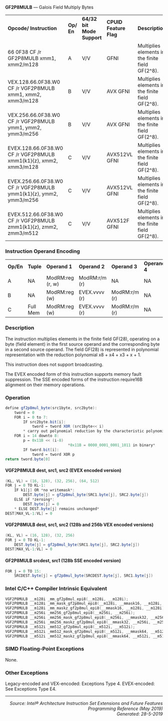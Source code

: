 <b>GF2P8MULB</b> —  Galois Field Multiply Bytes
<table>
	<tr>
		<td><b>Opcode/ Instruction</b></td>
		<td><b>Op/ En</b></td>
		<td><b>64/32 bit Mode Support</b></td>
		<td><b>CPUID Feature Flag</b></td>
		<td><b>Description</b></td>
	</tr>
	<tr>
		<td>66 0F38 CF /r GF2P8MULB xmm1, xmm2/m128</td>
		<td>A</td>
		<td>V/V</td>
		<td>GFNI</td>
		<td>Multiplies elements in the finite field GF(2^8).</td>
	</tr>
	<tr>
		<td>VEX.128.66.0F38.W0 CF /r VGF2P8MULB xmm1, xmm2, xmm3/m128</td>
		<td>B</td>
		<td>V/V</td>
		<td>AVX GFNI</td>
		<td>Multiplies elements in the finite field GF(2^8).</td>
	</tr>
	<tr>
		<td>VEX.256.66.0F38.W0 CF /r VGF2P8MULB ymm1, ymm2, ymm3/m256</td>
		<td>B</td>
		<td>V/V</td>
		<td>AVX GFNI</td>
		<td>Multiplies elements in the finite field GF(2^8).</td>
	</tr>
	<tr>
		<td>EVEX.128.66.0F38.W0 CF /r VGF2P8MULB xmm1{k1}{z}, xmm2, xmm3/m128</td>
		<td>C</td>
		<td>V/V</td>
		<td>AVX512VL GFNI</td>
		<td>Multiplies elements in the finite field GF(2^8).</td>
	</tr>
	<tr>
		<td>EVEX.256.66.0F38.W0 CF /r VGF2P8MULB ymm1{k1}{z}, ymm2, ymm3/m256</td>
		<td>C</td>
		<td>V/V</td>
		<td>AVX512VL GFNI</td>
		<td>Multiplies elements in the finite field GF(2^8).</td>
	</tr>
	<tr>
		<td>EVEX.512.66.0F38.W0 CF /r VGF2P8MULB zmm1{k1}{z}, zmm2, zmm3/m512</td>
		<td>C</td>
		<td>V/V</td>
		<td>AVX512F GFNI</td>
		<td>Multiplies elements in the finite field GF(2^8).</td>
	</tr>
</table>


### Instruction Operand Encoding
<table>
	<tr>
		<td><b>Op/En</b></td>
		<td><b>Tuple</b></td>
		<td><b>Operand 1</b></td>
		<td><b>Operand 2</b></td>
		<td><b>Operand 3</b></td>
		<td><b>Operand 4</b></td>
	</tr>
	<tr>
		<td>A</td>
		<td>NA</td>
		<td>ModRM:reg (r, w)</td>
		<td>ModRM:r/m (r)</td>
		<td>NA</td>
		<td>NA</td>
	</tr>
	<tr>
		<td>B</td>
		<td>NA</td>
		<td>ModRM:reg (w)</td>
		<td>EVEX.vvvv (r)</td>
		<td>ModRM:r/m (r)</td>
		<td>NA</td>
	</tr>
	<tr>
		<td>C</td>
		<td>Full Mem</td>
		<td>ModRM:reg (w)</td>
		<td>EVEX.vvvv (r)</td>
		<td>ModRM:r/m (r)</td>
		<td>NA</td>
	</tr>
</table>


### Description
The instruction multiplies elements in the finite field GF(28), operating on a byte (field element) in the first source
operand and the corresponding byte in a second source operand. The field GF(28) is represented in polynomial
representation with the reduction polynomial x8 + x4 + x3 + x + 1.

This instruction does not support broadcasting.

The EVEX encoded form of this instruction supports memory fault suppression. The SSE encoded forms of the
instruction require16B alignment on their memory operations.

### Operation

```java
define gf2p8mul_byte(src1byte, src2byte):
    tword ← 0
    FOR i ← 0 to 7:
        IF src2byte.bit[i]:
            tword ← tword XOR (src1byte<< i)
        * carry out polynomial reduction by the characteristic polynomial p*
    FOR i ← 14 downto 8:
        p ← 0x11B << (i-8) 
                            *0x11B = 0000_0001_0001_1011 in binary*
        IF tword.bit[i]:
            tword ← tword XOR p
return tword.byte[0]
```
#### VGF2P8MULB dest, src1, src2 (EVEX encoded version)
```java
(KL, VL) = (16, 128), (32, 256), (64, 512)
FOR j ← 0 TO KL-1:
    IF k1[j] OR *no writemask*:
        DEST.byte[j] ← gf2p8mul_byte(SRC1.byte[j], SRC2.byte[j])
    ELSE iF *zeroing*:
        DEST.byte[j] ← 0
    * ELSE DEST.byte[j] remains unchanged*
DEST[MAX_VL-1:VL] ← 0
```
#### VGF2P8MULB dest, src1, src2 (128b and 256b VEX encoded versions)
```java
(KL, VL) = (16, 128), (32, 256)
FOR j ← 0 TO KL-1:
    DEST.byte[j] ← gf2p8mul_byte(SRC1.byte[j], SRC2.byte[j])
DEST[MAX_VL-1:VL] ← 0
```
#### GF2P8MULB srcdest, src1 (128b SSE encoded version)
```java
FOR j ← 0 TO 15:
    SRCDEST.byte[j] ← gf2p8mul_byte(SRCDEST.byte[j], SRC1.byte[j])
```
### Intel C/C++ Compiler Intrinsic Equivalent
```c
VGF2P8MULB __m128i _mm_gf2p8mul_epi8(__m128i, __m128i);
VGF2P8MULB __m128i _mm_mask_gf2p8mul_epi8(__m128i, __mmask16, __m128i, __m128i);
VGF2P8MULB __m128i _mm_maskz_gf2p8mul_epi8(__mmask16, __m128i, __m128i);
VGF2P8MULB __m256i _mm256_gf2p8mul_epi8(__m256i, __m256i);
VGF2P8MULB __m256i _mm256_mask_gf2p8mul_epi8(__m256i, __mmask32, __m256i, __m256i);
VGF2P8MULB __m256i _mm256_maskz_gf2p8mul_epi8(__mmask32, __m256i, __m256i);
VGF2P8MULB __m512i _mm512_gf2p8mul_epi8(__m512i, __m512i);
VGF2P8MULB __m512i _mm512_mask_gf2p8mul_epi8(__m512i, __mmask64, __m512i, __m512i);
VGF2P8MULB __m512i _mm512_maskz_gf2p8mul_epi8(__mmask64, __m512i, __m512i);
```
### SIMD Floating-Point Exceptions
None.

### Other Exceptions

Legacy-encoded and VEX-encoded: Exceptions Type 4.
EVEX-encoded: See Exceptions Type E4.

 --- 
<p align="right"><i>Source: Intel® Architecture Instruction Set Extensions and Future Features Programming Reference (May 2019)<br>Generated: 28-5-2019</i></p>